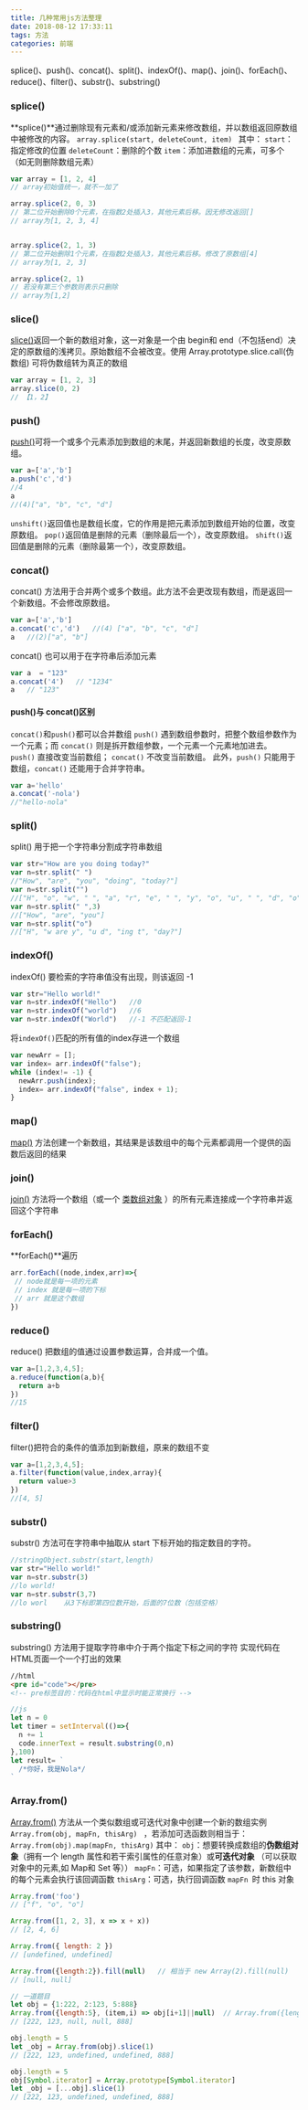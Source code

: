 ```yaml
---
title: 几种常用js方法整理
date: 2018-08-12 17:33:11
tags: 方法
categories: 前端
---
```

splice()、push()、concat()、split()、indexOf()、map()、join()、forEach()、reduce()、filter()、substr()、substring()
<escape><!-- more --></escape>
### splice()
**splice()**通过删除现有元素和/或添加新元素来修改数组，并以数组返回原数组中被修改的内容。
`array.splice(start, deleteCount, item) `
其中：
`start`：指定修改的位置 
`deleteCount`：删除的个数 
`item`：添加进数组的元素，可多个（如无则删除数组元素）
```javascript
var array = [1, 2, 4]
// array初始值统一，就不一加了

array.splice(2, 0, 3)   
// 第二位开始删除0个元素，在指数2处插入3，其他元素后移。因无修改返回[]
// array为[1, 2, 3, 4]


array.splice(2, 1, 3)   
// 第二位开始删除1个元素，在指数2处插入3，其他元素后移。修改了原数组[4]
// array为[1, 2, 3]  

array.splice(2, 1)
// 若没有第三个参数则表示只删除 
// array为[1,2]

```


### slice()
[slice()](https://developer.mozilla.org/zh-CN/docs/Web/JavaScript/Reference/Global_Objects/Array/slice)返回一个新的数组对象，这一对象是一个由 begin和 end（不包括end）决定的原数组的浅拷贝。原始数组不会被改变。使用 Array.prototype.slice.call(伪数组) 可将伪数组转为真正的数组
```javascript
var array = [1, 2, 3]
array.slice(0, 2)   
// 【1，2】
```


### push()
[push()](https://developer.mozilla.org/zh-CN/docs/Web/JavaScript/Reference/Global_Objects/Array/push)可将一个或多个元素添加到数组的末尾，并返回新数组的长度，改变原数组。
```javascript
var a=['a','b']
a.push('c','d')
//4
a
//(4)["a", "b", "c", "d"]
```
`unshift()`返回值也是数组长度，它的作用是把元素添加到数组开始的位置，改变原数组。
`pop()`返回值是删除的元素（删除最后一个），改变原数组。
`shift()`返回值是删除的元素（删除最第一个），改变原数组。

### concat()
concat() 方法用于合并两个或多个数组。此方法不会更改现有数组，而是返回一个新数组。不会修改原数组。
```javascript
var a=['a','b']
a.concat('c','d')   //(4) ["a", "b", "c", "d"]
a   //(2)["a", "b"]
```
concat() 也可以用于在字符串后添加元素
```javascript
var a  = "123"
a.concat('4')   // "1234"
a   // "123"
```

#### push()与 concat()区别
`concat()`和`push()`都可以合并数组
`push()` 遇到数组参数时，把整个数组参数作为一个元素；而  `concat()` 则是拆开数组参数，一个元素一个元素地加进去。
`push()` 直接改变当前数组； `concat()` 不改变当前数组。
此外，`push()` 只能用于数组，`concat()` 还能用于合并字符串。
```javascript
var a='hello'
a.concat('-nola')
//"hello-nola"
```

### split()
split() 用于把一个字符串分割成字符串数组
```javascript
var str="How are you doing today?"
var n=str.split(" ")
//"How", "are", "you", "doing", "today?"]
var n=str.split("")
//["H", "o", "w", " ", "a", "r", "e", " ", "y", "o", "u", " ", "d", "o", "i", "n", "g", " ", "t", "o", "d", "a", "y", "?"]
var n=str.split(" ",3)
//["How", "are", "you"]
var n=str.split("o")
//["H", "w are y", "u d", "ing t", "day?"]
```

### indexOf()
indexOf() 要检索的字符串值没有出现，则该返回 -1
```javascript
var str="Hello world!"
var n=str.indexOf("Hello")   //0
var n=str.indexOf("world")   //6
var n=str.indexOf("World")   //-1 不匹配返回-1
```

将`indexOf()`匹配的所有值的index存进一个数组
```javascript
var newArr = [];
var index= arr.indexOf("false");
while (index!= -1) {
  newArr.push(index);
  index= arr.indexOf("false", index + 1);
}
```

### map()
[map()](https://developer.mozilla.org/zh-CN/docs/Web/JavaScript/Reference/Global_Objects/Array/map) 方法创建一个新数组，其结果是该数组中的每个元素都调用一个提供的函数后返回的结果

### join()
[join()](https://developer.mozilla.org/zh-CN/docs/Web/JavaScript/Reference/Global_Objects/Array/join) 方法将一个数组（或一个 [类数组对象](https://developer.mozilla.org/zh-CN//docs/Web/JavaScript/Guide/Indexed_collections#Working_with_array-like_objects) ）的所有元素连接成一个字符串并返回这个字符串

### forEach()
**forEach()**遍历
```javascript
arr.forEach((node,index,arr)=>{
 // node就是每一项的元素
 // index 就是每一项的下标
 // arr 就是这个数组
})
```

### reduce()
reduce() 把数组的值通过设置参数运算，合并成一个值。
```javascript
var a=[1,2,3,4,5];
a.reduce(function(a,b){
  return a+b
})
//15
```

### filter()
filter()把符合的条件的值添加到新数组，原来的数组不变
```javascript
var a=[1,2,3,4,5];
a.filter(function(value,index,array){
  return value>3
})
//[4, 5]
```

### substr()
substr() 方法可在字符串中抽取从 start 下标开始的指定数目的字符。
```javascript
//stringObject.substr(start,length)
var str="Hello world!"
var n=str.substr(3)
//lo world!
var n=str.substr(3,7)
//lo worl    从3下标即第四位数开始，后面的7位数（包括空格）
```

### substring()
substring() 方法用于提取字符串中介于两个指定下标之间的字符
实现代码在HTML页面一个一个打出的效果
```html
//html
<pre id="code"></pre> 
<!-- pre标签目的：代码在html中显示时能正常换行 -->
```
```javascript
//js
let n = 0
let timer = setInterval(()=>{
  n += 1
  code.innerText = result.substring(0,n)
},100)
let result= `
  /*你好，我是Nola*/
`
```

### Array.from()
[Array.from()](https://developer.mozilla.org/zh-CN/docs/Web/JavaScript/Reference/Global_Objects/Array/from) 方法从一个类似数组或可迭代对象中创建一个新的数组实例
`Array.from(obj, mapFn, thisArg) ` ，若添加可选函数则相当于：`Array.from(obj).map(mapFn, thisArg)`
其中：
`obj`：想要转换成数组的**伪数组对象**（拥有一个 length 属性和若干索引属性的任意对象）或**可迭代对象** （可以获取对象中的元素,如 Map和 Set 等））
`mapFn`：可选，如果指定了该参数，新数组中的每个元素会执行该回调函数
`thisArg`：可选，执行回调函数 `mapFn `时 this 对象 
```javascript
Array.from('foo')
// ["f", "o", "o"]

Array.from([1, 2, 3], x => x + x))
// [2, 4, 6]

Array.from({ length: 2 })
// [undefined, undefined]

Array.from({length:2}).fill(null)   // 相当于 new Array(2).fill(null)
// [null, null]

// 一道题目
let obj = {1:222, 2:123, 5:888}
Array.from({length:5}, (item,i) => obj[i+1]||null)  // Array.from({length:5}).map((item,i) => data[i+1]||null);
// [222, 123, null, null, 888]

obj.length = 5
let _obj = Array.from(obj).slice(1)
// [222, 123, undefined, undefined, 888]

obj.length = 5
obj[Symbol.iterator] = Array.prototype[Symbol.iterator]
let _obj = [...obj].slice(1)
// [222, 123, undefined, undefined, 888]
```